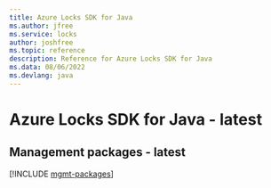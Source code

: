 ```yaml
---
title: Azure Locks SDK for Java
ms.author: jfree
ms.service: locks
author: joshfree
ms.topic: reference
description: Reference for Azure Locks SDK for Java
ms.data: 08/06/2022
ms.devlang: java
---
```

# Azure Locks SDK for Java - latest

## Management packages - latest
[!INCLUDE [mgmt-packages](locks-mgmt-index.md)]